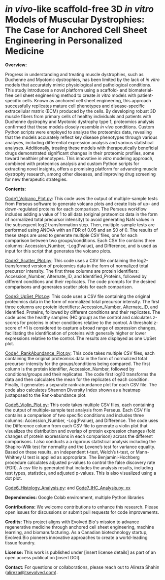# _in vivo_-like scaffold-free 3D _in vitro_ Models of Muscular Dystrophies: The Case for Anchored Cell Sheet Engineering in Personalized Medicine

**Overview:**

Progress in understanding and treating muscle dystrophies, such as Duchenne and Myotonic dystrophies, has been limited by the lack of _in vitro_ models that accurately mimic physiological and pathological conditions. This study introduces a novel platform using a scaffold- and biomaterial-free cell sheet engineering method to create _in vitro_ models with patient-specific cells. Known as anchored cell sheet engineering, this approach successfully replicates mature cell phenotypes and disease-specific extracellular matrix (ECM) produced by the cells. By developing robust 3D muscle fibers from primary cells of healthy individuals and patients with Duchenne dystrophy and Myotonic dystrophy type 1, proteomics analysis confirmed that these models closely resemble _in vivo_ conditions. Custom Python scripts were employed to analyze the proteomics data, revealing that the models accurately reflect key disease phenotypes through various analyses, including differential expression analysis and various statistical analyses. Additionally, treating these models with therapeutically beneficial drugs demonstrated significant changes in their proteomic profiles, some toward healthier phenotypes. This innovative _in vitro_ modeling approach, combined with proteomics analysis and custom Python scripts for extracting novel insights, offers a promising platform for advancing muscle dystrophy research, among other diseases, and improving drug screening for new therapeutic strategies.

**Contents:**

<ins>Code1_Volcano_Plot.py</ins>: This code uses the output of multiple-sample tests from Perseus software to generate volcano plots and create lists of up- and down-regulated proteins for each comparison. The Perseus workflow includes adding a value of 1 to all data (original proteomics data in the form of normalized total precursor intensity) to avoid generating NaN values in the subsequent log2 transformation step. Then, multiple-sample tests are performed using ANOVA with an FDR of 0.05 and an S0 of 0. The results of these steps are used to generate multiple CSV files, one for each comparison between two groups/conditions. Each CSV file contains three columns: Accession_Number, -Log(Pvalue), and Difference, and is used as input for this script that generates the volcano plots.

<ins>Code2_Scatter_Plot.py</ins>: This code uses a CSV file containing the log2-transformed version of proteomics data in the form of normalized total precursor intensity. The first three columns are protein identifiers: Accession_Number, Alternate_ID, and Identified_Proteins, followed by different conditions and their replicates. The code prompts for the desired comparisons and generates scatter plots for each comparison.

<ins>Code3_UpSet_Plot.py</ins>: This code uses a CSV file containing the original proteomics data in the form of normalized total precursor intensity. The first three columns are protein identifiers: Accession_Number, Alternate_ID, and Identified_Proteins, followed by different conditions and their replicates. The code uses the healthy samples (HC group) as the control and calculates z-scores for proteins in other conditions relative to the control. A threshold z-score of ±1 is considered to capture a broad range of expression changes, facilitating the identification of proteins with generally higher or lower expressions relative to the control. The results are displayed as one UpSet plot.

<ins>Code4_RankAbundance_Plot.py</ins>: This code takes multiple CSV files, each containing the original proteomics data in the form of normalized total precursor intensity for the groups/conditions being compared. The first column is the protein identifier, Accession_Number, followed by conditions/groups and their replicates. The code first log10 transforms the data and then calculates the mean for the replicates of each condition. Finally, it generates a separate rank-abundance plot for each CSV file. The code also calculates Shannon Diversity Index shown as a heatmap juxtaposed to the Rank-abundance plot.

<ins>Code5_Violin_Plot.py</ins>: This code takes multiple CSV files, each containing the output of multiple-sample test analysis from Perseus. Each CSV file contains a comparison of two specific conditions and includes three columns: Accession_Number, -Log(Pvalue), and Difference. The code uses the Difference column from each CSV file to generate a violin plot that visualizes the distribution and overlap of protein expression changes (fold changes of protein expressions in each comparison) across the different comparisons. I also conducts a a rigorous statistical analysis including the Shapiro-Wilk test for normality and the Levene’s test for variance equality. Based on these results, an independent t-test, Welch’s t-test, or Mann-Whitney U test is applied as appropriate. The Benjamini-Hochberg procedure calculates adjusted p-values to control the false discovery rate (FDR). A csv file is generated that includes the analysis results, including test types, statistics, and adjusted p-values. This is also visualized using a dot plot.

<ins>Code6_Histology_Analysis.py</ins>: and <ins>Code7_IHC_Analysis.py: xx

**Dependencies:**
Google Colab environment, multiple Python libraries

**Contributions:**
We welcome contributions to enhance this research. Please open issues for discussions or submit pull requests for code improvements.

**Credits:**
This project aligns with Evolved.Bio's mission to advance regenerative medicine through anchored cell sheet engineering, machine learning, and biomanufacturing. As a Canadian biotechnology startup, Evolved.Bio pioneers innovative approaches to create a world-leading tissue foundry.

**License:**
This work is published under [insert license details] as part of an open access publication [insert DOI].

**Contact:**
For questions or collaborations, please reach out to Alireza Shahin (alireza@itsevolved.com).

